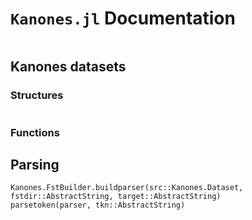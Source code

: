 # `Kanones.jl` Documentation

```@contents
```


## Kanones datasets

### Structures
```@docs

```

### Functions


## Parsing

```@docs
Kanones.FstBuilder.buildparser(src::Kanones.Dataset, fstdir::AbstractString, target::AbstractString)
parsetoken(parser, tkn::AbstractString)
```